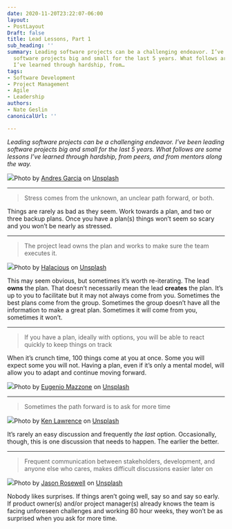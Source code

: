 ```yaml
---
date: 2020-11-20T23:22:07-06:00
layout:
- PostLayout
Draft: false
title: Lead Lessons, Part 1
sub_heading: ''
summary: Leading software projects can be a challenging endeavor. I’ve been leading
  software projects big and small for the last 5 years. What follows are some lessons
  I’ve learned through hardship, from…
tags:
- Software Development
- Project Management
- Agile
- Leadership
authors:
- Nate Geslin
canonicalUrl: ''

---
```

_Leading software projects can be a challenging endeavor. I’ve been leading software projects big and small for the last 5 years. What follows are some lessons I’ve learned through hardship, from peers, and from mentors along the way._

![](https://cdn-images-1.medium.com/max/1600/0*o1pUJ7P_Wk27EbFr)Photo by [Andres Garcia](https://unsplash.com/@andresgarcia?utm_source=medium&utm_medium=referral) on [Unsplash](https://unsplash.com?utm_source=medium&utm_medium=referral)

***

> Stress comes from the unknown, an unclear path forward, or both.

Things are rarely as bad as they seem. Work towards a plan, and two or three backup plans. Once you have a plan(s) things won’t seem so scary and you won’t be nearly as stressed.

***

> The project lead owns the plan and works to make sure the team executes it.

![](https://cdn-images-1.medium.com/max/1600/0*cSba7PYQV3Mz6TOB)Photo by [Halacious](https://unsplash.com/@halacious?utm_source=medium&utm_medium=referral) on [Unsplash](https://unsplash.com?utm_source=medium&utm_medium=referral)

This may seem obvious, but sometimes it’s worth re-iterating. The lead **owns** the plan. That doesn’t necessarily mean the lead **creates** the plan. It’s up to you to facilitate but it may not always come from you. Sometimes the best plans come from the group. Sometimes the group doesn’t have all the information to make a great plan. Sometimes it will come from you, sometimes it won’t.

***

> If you have a plan, ideally with options, you will be able to react quickly to keep things on track

When it’s crunch time, 100 things come at you at once. Some you will expect some you will not. Having a plan, even if it’s only a mental model, will allow you to adapt and continue moving forward.

![](https://cdn-images-1.medium.com/max/1600/0*z23HRBwtlxz6P6ir)Photo by [Eugenio Mazzone](https://unsplash.com/@eugi1492?utm_source=medium&utm_medium=referral) on [Unsplash](https://unsplash.com?utm_source=medium&utm_medium=referral)

***

> Sometimes the path forward is to ask for more time

![](https://cdn-images-1.medium.com/max/1600/0*jkSi17Ai2dAAYdep)Photo by [Ken Lawrence](https://unsplash.com/@kenner_be?utm_source=medium&utm_medium=referral) on [Unsplash](https://unsplash.com?utm_source=medium&utm_medium=referral)

It’s rarely an easy discussion and frequently _the last_ option. Occasionally, though, this is one discussion that needs to happen. The earlier the better.

***

> Frequent communication between stakeholders, development, and anyone else who cares, makes difficult discussions easier later on

![](https://cdn-images-1.medium.com/max/1600/0*S1_pjr12L9TWNYQX)Photo by [Jason Rosewell](https://unsplash.com/@jasonrosewell?utm_source=medium&utm_medium=referral) on [Unsplash](https://unsplash.com?utm_source=medium&utm_medium=referral)

Nobody likes surprises. If things aren’t going well, say so and say so early. If product owner(s) and/or project manager(s) already knows the team is facing unforeseen challenges and working 80 hour weeks, they won’t be as surprised when you ask for more time.